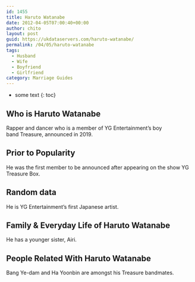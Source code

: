 ```yaml
---
id: 1455
title: Haruto Watanabe
date: 2012-04-05T07:00:40+00:00
author: chito
layout: post
guid: https://ukdataservers.com/haruto-watanabe/
permalink: /04/05/haruto-watanabe
tags:
  - Husband
  - Wife
  - Boyfriend
  - Girlfriend
category: Marriage Guides
---
```


* some text
{: toc}


## Who is  Haruto Watanabe
                  
                  
                  
Rapper and dancer who is a member of YG Entertainment&#8217;s boy band Treasure, announced in 2019. 
                  
                
                
                
## Prior to Popularity 
                  
                  
                  
He was the first member to be announced after appearing on the show YG Treasure Box. 
                  
                
                
                
## Random data 
                  
                  
                  
He is YG Entertainment&#8217;s first Japanese artist. 
                  
                
                
                
## Family & Everyday Life of Haruto Watanabe
                  
                  
                  
He has a younger sister, Airi. 
                  
                
                
                
## People Related With  Haruto Watanabe
                  
                  
                  
Bang Ye-dam and Ha Yoonbin are amongst his Treasure bandmates. 
                  
                
              
            
          
          
          
    
    
  
